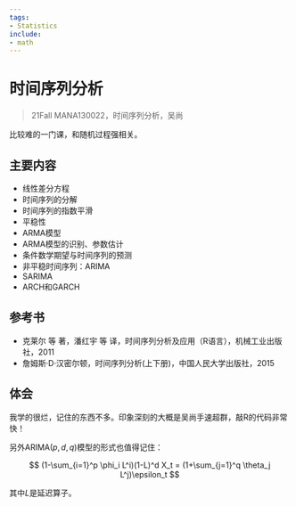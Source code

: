 ```yaml
---
tags:
- Statistics
include:
- math
---
```


# 时间序列分析
> 21Fall MANA130022，时间序列分析，吴尚

比较难的一门课，和随机过程强相关。

## 主要内容

- 线性差分方程
- 时间序列的分解
- 时间序列的指数平滑
- 平稳性
- ARMA模型
- ARMA模型的识别、参数估计
- 条件数学期望与时间序列的预测
- 非平稳时间序列：ARIMA
- SARIMA
- ARCH和GARCH

## 参考书

- 克莱尔 等 著，潘红宇 等 译，时间序列分析及应用（R语言），机械工业出版社，2011
- 詹姆斯·D·汉密尔顿，时间序列分析(上下册)，中国人民大学出版社，2015

## 体会
我学的很烂，记住的东西不多。印象深刻的大概是吴尚手速超群，敲R的代码非常快！

另外$\mathrm{ARIMA}(p,d,q)$模型的形式也值得记住：

$$
(1-\sum_{i=1}^p \phi_i L^i)(1-L)^d X_t = (1+\sum_{j=1}^q \theta_j L^j)\epsilon_t
$$

其中$L$是延迟算子。